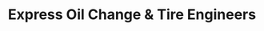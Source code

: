 ---
title: "Express Oil Change & Tire Engineers"
url: /greensboro/express-oil-change-und-tire-engineers-westover-terrace/
shop: Reifen
---
